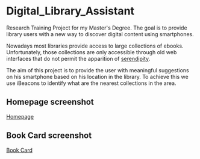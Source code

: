 # Digital_Library_Assistant
Research Training Project for my Master's Degree. The goal is to provide library users with a new way to discover digital content using smartphones.

Nowadays most libraries provide access to large collections of ebooks. Unfortunately, those collections are only accessible through old web interfaces that do not permit the apparition of [serendipity](https://en.wikipedia.org/wiki/Serendipity).

The aim of this project is to provide the user with meaningful suggestions on his smartphone based on his location in the library. To achieve this we use iBeacons to identify what are the nearest collections in the area.

## Homepage screenshot
[Homepage](http://i.imgur.com/FXu6Qta.png)

## Book Card screenshot
[Book Card](http://imgur.com/tJ8s4Vx)
